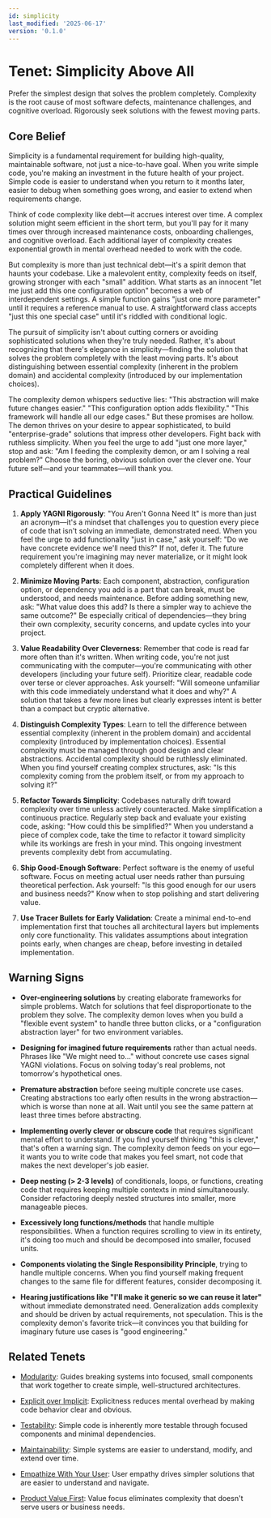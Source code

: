 ```yaml
---
id: simplicity
last_modified: '2025-06-17'
version: '0.1.0'
---
```

# Tenet: Simplicity Above All

Prefer the simplest design that solves the problem completely. Complexity is the root
cause of most software defects, maintenance challenges, and cognitive overload.
Rigorously seek solutions with the fewest moving parts.

## Core Belief

Simplicity is a fundamental requirement for building high-quality, maintainable
software, not just a nice-to-have goal. When you write simple code, you're making an
investment in the future health of your project. Simple code is easier to understand
when you return to it months later, easier to debug when something goes wrong, and
easier to extend when requirements change.

Think of code complexity like debt—it accrues interest over time. A complex solution
might seem efficient in the short term, but you'll pay for it many times over through
increased maintenance costs, onboarding challenges, and cognitive overload. Each additional
layer of complexity creates exponential growth in mental overhead needed to work with the code.

But complexity is more than just technical debt—it's a spirit demon that haunts your codebase.
Like a malevolent entity, complexity feeds on itself, growing stronger with each "small" addition.
What starts as an innocent "let me just add this one configuration option" becomes a web of
interdependent settings. A simple function gains "just one more parameter" until it requires
a reference manual to use. A straightforward class accepts "just this one special case" until
it's riddled with conditional logic.

The pursuit of simplicity isn't about cutting corners or avoiding sophisticated
solutions when they're truly needed. Rather, it's about recognizing that there's
elegance in simplicity—finding the solution that solves the problem completely with the
least moving parts. It's about distinguishing between essential complexity (inherent in
the problem domain) and accidental complexity (introduced by our implementation
choices).

The complexity demon whispers seductive lies: "This abstraction will make future changes easier."
"This configuration option adds flexibility." "This framework will handle all our edge cases."
But these promises are hollow. The demon thrives on your desire to appear sophisticated, to
build "enterprise-grade" solutions that impress other developers. Fight back with ruthless
simplicity. When you feel the urge to add "just one more layer," stop and ask: "Am I feeding
the complexity demon, or am I solving a real problem?" Choose the boring, obvious solution
over the clever one. Your future self—and your teammates—will thank you.

## Practical Guidelines

1. **Apply YAGNI Rigorously**: "You Aren't Gonna Need It" is more than just an
   acronym—it's a mindset that challenges you to question every piece of code that isn't
   solving an immediate, demonstrated need. When you feel the urge to add functionality
   "just in case," ask yourself: "Do we have concrete evidence we'll need this?" If not,
   defer it. The future requirement you're imagining may never materialize, or it might
   look completely different when it does.

1. **Minimize Moving Parts**: Each component, abstraction, configuration option, or
   dependency you add is a part that can break, must be understood, and needs
   maintenance. Before adding something new, ask: "What value does this add? Is there a
   simpler way to achieve the same outcome?" Be especially critical of dependencies—they
   bring their own complexity, security concerns, and update cycles into your project.

1. **Value Readability Over Cleverness**: Remember that code is read far more often than
   it's written. When writing code, you're not just communicating with the
   computer—you're communicating with other developers (including your future self).
   Prioritize clear, readable code over terse or clever approaches. Ask yourself: "Will
   someone unfamiliar with this code immediately understand what it does and why?" A
   solution that takes a few more lines but clearly expresses intent is better than a
   compact but cryptic alternative.

1. **Distinguish Complexity Types**: Learn to tell the difference between essential
   complexity (inherent in the problem domain) and accidental complexity (introduced by
   implementation choices). Essential complexity must be managed through good design and
   clear abstractions. Accidental complexity should be ruthlessly eliminated. When you
   find yourself creating complex structures, ask: "Is this complexity coming from the
   problem itself, or from my approach to solving it?"

1. **Refactor Towards Simplicity**: Codebases naturally drift toward complexity over
   time unless actively counteracted. Make simplification a continuous practice.
   Regularly step back and evaluate your existing code, asking: "How could this be
   simplified?" When you understand a piece of complex code, take the time to refactor
   it toward simplicity while its workings are fresh in your mind. This ongoing
   investment prevents complexity debt from accumulating.

1. **Ship Good-Enough Software**: Perfect software is the enemy of useful software.
   Focus on meeting actual user needs rather than pursuing theoretical perfection.
   Ask yourself: "Is this good enough for our users and business needs?" Know when
   to stop polishing and start delivering value.

1. **Use Tracer Bullets for Early Validation**: Create a minimal end-to-end
   implementation first that touches all architectural layers but implements only
   core functionality. This validates assumptions about integration points early,
   when changes are cheap, before investing in detailed implementation.

## Warning Signs

- **Over-engineering solutions** by creating elaborate frameworks for simple problems.
  Watch for solutions that feel disproportionate to the problem they solve. The complexity
  demon loves when you build a "flexible event system" to handle three button clicks, or
  a "configuration abstraction layer" for two environment variables.

- **Designing for imagined future requirements** rather than actual needs. Phrases like
  "We might need to..." without concrete use cases signal YAGNI violations. Focus on
  solving today's real problems, not tomorrow's hypothetical ones.

- **Premature abstraction** before seeing multiple concrete use cases. Creating abstractions
  too early often results in the wrong abstraction—which is worse than none at all. Wait
  until you see the same pattern at least three times before abstracting.

- **Implementing overly clever or obscure code** that requires significant mental effort
  to understand. If you find yourself thinking "this is clever," that's often a warning sign.
  The complexity demon feeds on your ego—it wants you to write code that makes you feel smart,
  not code that makes the next developer's job easier.

- **Deep nesting (> 2-3 levels)** of conditionals, loops, or functions, creating code
  that requires keeping multiple contexts in mind simultaneously. Consider refactoring
  deeply nested structures into smaller, more manageable pieces.

- **Excessively long functions/methods** that handle multiple responsibilities. When a
  function requires scrolling to view in its entirety, it's doing too much and should be
  decomposed into smaller, focused units.

- **Components violating the Single Responsibility Principle**, trying to handle
  multiple concerns. When you find yourself making frequent changes to the same file
  for different features, consider decomposing it.

- **Hearing justifications like "I'll make it generic so we can reuse it later"**
  without immediate demonstrated need. Generalization adds complexity and should be
  driven by actual requirements, not speculation. This is the complexity demon's favorite
  trick—it convinces you that building for imaginary future use cases is "good engineering."

## Related Tenets

- [Modularity](modularity.md): Guides breaking systems into focused, small components
  that work together to create simple, well-structured architectures.

- [Explicit over Implicit](explicit-over-implicit.md): Explicitness reduces mental
  overhead by making code behavior clear and obvious.

- [Testability](testability.md): Simple code is inherently more testable through
  focused components and minimal dependencies.

- [Maintainability](maintainability.md): Simple systems are easier to understand,
  modify, and extend over time.

- [Empathize With Your User](empathize-with-your-user.md): User empathy drives
  simpler solutions that are easier to understand and navigate.

- [Product Value First](product-value-first.md): Value focus eliminates complexity
  that doesn't serve users or business needs.

